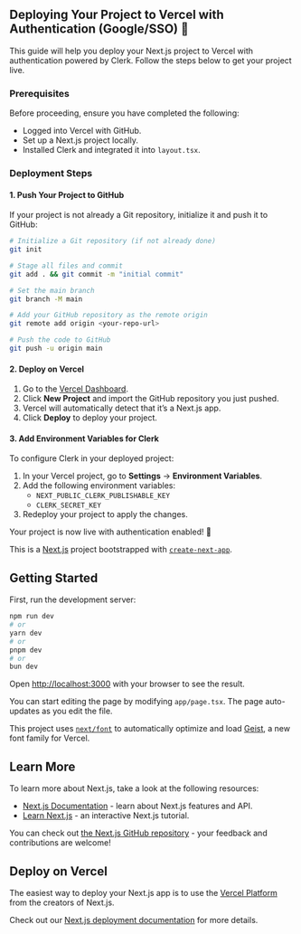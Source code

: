 ## Deploying Your Project to Vercel with Authentication (Google/SSO) 🚀

This guide will help you deploy your Next.js project to Vercel with authentication powered by Clerk. Follow the steps below to get your project live.

### Prerequisites

Before proceeding, ensure you have completed the following:

- Logged into Vercel with GitHub.
- Set up a Next.js project locally.
- Installed Clerk and integrated it into `layout.tsx`.

### Deployment Steps

#### 1. Push Your Project to GitHub

If your project is not already a Git repository, initialize it and push it to GitHub:

```bash
# Initialize a Git repository (if not already done)
git init

# Stage all files and commit
git add . && git commit -m "initial commit"

# Set the main branch
git branch -M main

# Add your GitHub repository as the remote origin
git remote add origin <your-repo-url>

# Push the code to GitHub
git push -u origin main
```

#### 2. Deploy on Vercel

1. Go to the [Vercel Dashboard](https://vercel.com/dashboard).
2. Click **New Project** and import the GitHub repository you just pushed.
3. Vercel will automatically detect that it’s a Next.js app.
4. Click **Deploy** to deploy your project.

#### 3. Add Environment Variables for Clerk

To configure Clerk in your deployed project:

1. In your Vercel project, go to **Settings** → **Environment Variables**.
2. Add the following environment variables:
    - `NEXT_PUBLIC_CLERK_PUBLISHABLE_KEY`
    - `CLERK_SECRET_KEY`
3. Redeploy your project to apply the changes.

Your project is now live with authentication enabled! 🎉


This is a [Next.js](https://nextjs.org) project bootstrapped with [`create-next-app`](https://nextjs.org/docs/app/api-reference/cli/create-next-app).

## Getting Started

First, run the development server:

```bash
npm run dev
# or
yarn dev
# or
pnpm dev
# or
bun dev
```

Open [http://localhost:3000](http://localhost:3000) with your browser to see the result.

You can start editing the page by modifying `app/page.tsx`. The page auto-updates as you edit the file.

This project uses [`next/font`](https://nextjs.org/docs/app/building-your-application/optimizing/fonts) to automatically optimize and load [Geist](https://vercel.com/font), a new font family for Vercel.

## Learn More

To learn more about Next.js, take a look at the following resources:

- [Next.js Documentation](https://nextjs.org/docs) - learn about Next.js features and API.
- [Learn Next.js](https://nextjs.org/learn) - an interactive Next.js tutorial.

You can check out [the Next.js GitHub repository](https://github.com/vercel/next.js) - your feedback and contributions are welcome!

## Deploy on Vercel

The easiest way to deploy your Next.js app is to use the [Vercel Platform](https://vercel.com/new?utm_medium=default-template&filter=next.js&utm_source=create-next-app&utm_campaign=create-next-app-readme) from the creators of Next.js.

Check out our [Next.js deployment documentation](https://nextjs.org/docs/app/building-your-application/deploying) for more details.
